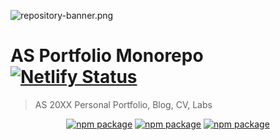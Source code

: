 ![repository-banner.png](https://res.cloudinary.com/alvarosaburido/image/upload/v1612193118/as-portfolio/Repo_Banner_kexozw.png)

# AS Portfolio Monorepo [![Netlify Status](https://api.netlify.com/api/v1/badges/87967691-86f5-4508-90cd-9f246faab254/deploy-status)](https://app.netlify.com/sites/alvarosabu/deploys)

> AS 20XX Personal Portfolio, Blog, CV, Labs

<p align="center">
  <a href="https://www.npmjs.com/package/@alvarosabu/ui"><img src="https://img.shields.io/npm/v/@alvarosabu/ui?label=%40alvarosabu%2Fui&color=%2382DBCA" alt="npm package"></a>
  <a href="https://www.npmjs.com/package/@alvarosabu/utils"><img src="https://img.shields.io/npm/v/@alvarosabu/utils?label=%40alvarosabu%2Futils&color=%2382DBCA" alt="npm package"></a>
   <a href="https://www.npmjs.com/package/@alvarosabu/use"><img src="https://img.shields.io/npm/v/@alvarosabu/use?label=%40alvarosabu%2Fuse&color=%2382DBCA" alt="npm package"></a>
  
</p>
<br/>
